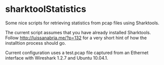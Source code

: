 sharktoolStatistics
===================

Some nice scripts for retrieving statistics from pcap files using Sharktools.

The current script assumes that you have already installed Sharktools. Follow http://luissanabria.me/?p=132 for a very short hint of how the installtion process should go.

Current configuration uses a test.pcap file captured from an Ethernet interface with Wireshark 1.2.7 and Ubuntu 10.04.1. 
